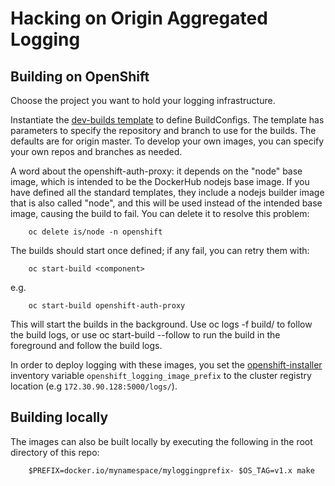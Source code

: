 # Hacking on Origin Aggregated Logging

## Building on OpenShift
Choose the project you want to hold your logging infrastructure.

Instantiate the [dev-builds template](hack/templates/dev-builds.yaml)
to define BuildConfigs.  The template has parameters to specify the repository and branch to use
for the builds. The defaults are for origin master. To develop your own
images, you can specify your own repos and branches as needed.

A word about the openshift-auth-proxy: it depends on the "node" base
image, which is intended to be the DockerHub nodejs base image. If you
have defined all the standard templates, they include a nodejs builder image
that is also called "node", and this will be used instead of the intended
base image, causing the build to fail. You can delete it to resolve this
problem:

```
    oc delete is/node -n openshift
```

The builds should start once defined; if any fail, you can retry them with:

```
    oc start-build <component>
```

e.g.

```
    oc start-build openshift-auth-proxy
```

This will start the builds in the background. Use oc logs -f build/<component> to 
follow the build logs, or use oc start-build --follow <component> to run the build 
in the foreground and follow the build logs.

In order to deploy logging with these images, you set the 
[openshift-installer](https://github.com/openshift/openshift-ansible/tree/master/roles/openshift_logging) 
inventory variable `openshift_logging_image_prefix` to the cluster registry location (e.g `172.30.90.128:5000/logs/`).

## Building locally

The images can also be built locally by executing the following in the root
directory of this repo:

```
    $PREFIX=docker.io/mynamespace/myloggingprefix- $OS_TAG=v1.x make
```
